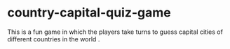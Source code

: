 # country-capital-quiz-game
This is a fun game in which the players take turns to guess capital cities of different countries in the world .
